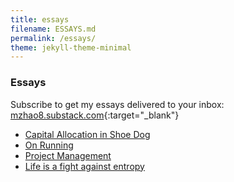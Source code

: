 ```yaml
---
title: essays
filename: ESSAYS.md
permalink: /essays/
theme: jekyll-theme-minimal
---
```

### Essays

Subscribe to get my essays delivered to your inbox: [mzhao8.substack.com](https://mzhao8.substack.com/){:target="_blank"}

* [Capital Allocation in Shoe Dog](https://mzhao8.github.io/shoe-dog/)
* [On Running](https://mzhao8.github.io/on-running/)
* [Project Management](https://mzhao8.github.io/project-management/)
* [Life is a fight against entropy](https://mzhao8.github.io/entropy/)